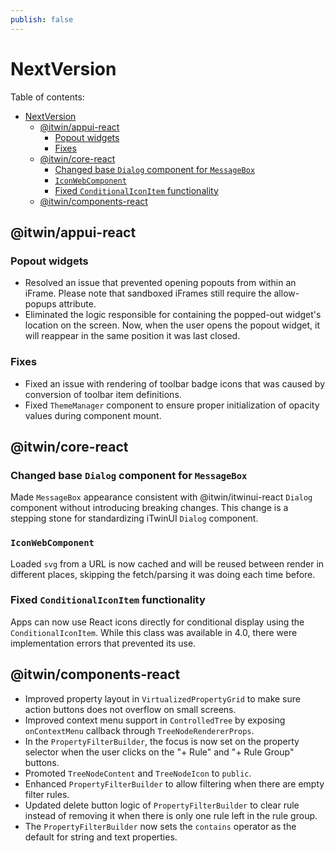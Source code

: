 ```yaml
---
publish: false
---
```


# NextVersion

Table of contents:

- [NextVersion](#nextversion)
  - [@itwin/appui-react](#itwinappui-react)
    - [Popout widgets](#popout-widgets)
    - [Fixes](#fixes)
  - [@itwin/core-react](#itwincore-react)
    - [Changed base `Dialog` component for `MessageBox`](#changed-base-dialog-component-for-messagebox)
    - [`IconWebComponent`](#iconwebcomponent)
    - [Fixed `ConditionalIconItem` functionality](#fixed-conditionaliconitem-functionality)
  - [@itwin/components-react](#itwincomponents-react)

## @itwin/appui-react

### Popout widgets

- Resolved an issue that prevented opening popouts from within an iFrame. Please note that sandboxed iFrames still require the allow-popups attribute.
- Eliminated the logic responsible for containing the popped-out widget's location on the screen. Now, when the user opens the popout widget, it will reappear in the same position it was last closed.

### Fixes

- Fixed an issue with rendering of toolbar badge icons that was caused by conversion of toolbar item definitions.
- Fixed `ThemeManager` component to ensure proper initialization of opacity values during component mount.

## @itwin/core-react

### Changed base `Dialog` component for `MessageBox`

Made `MessageBox` appearance consistent with @itwin/itwinui-react `Dialog` component without introducing breaking changes. This change is a stepping stone for standardizing iTwinUI `Dialog` component.

### `IconWebComponent`

Loaded `svg` from a URL is now cached and will be reused between render in different places, skipping the fetch/parsing it was doing each time before.

### Fixed `ConditionalIconItem` functionality

Apps can now use React icons directly for conditional display using the `ConditionalIconItem`. While this class was available in 4.0, there were implementation errors that prevented its use.

## @itwin/components-react

- Improved property layout in `VirtualizedPropertyGrid` to make sure action buttons does not overflow on small screens.
- Improved context menu support in `ControlledTree` by exposing `onContextMenu` callback through `TreeNodeRendererProps`.
- In the `PropertyFilterBuilder`, the focus is now set on the property selector when the user clicks on the "+ Rule" and "+ Rule Group" buttons.
- Promoted `TreeNodeContent` and `TreeNodeIcon` to `public`.
- Enhanced `PropertyFilterBuilder` to allow filtering when there are empty filter rules.
- Updated delete button logic of `PropertyFilterBuilder` to clear rule instead of removing it when there is only one rule left in the rule group.
- The `PropertyFilterBuilder` now sets the `contains` operator as the default for string and text properties.
